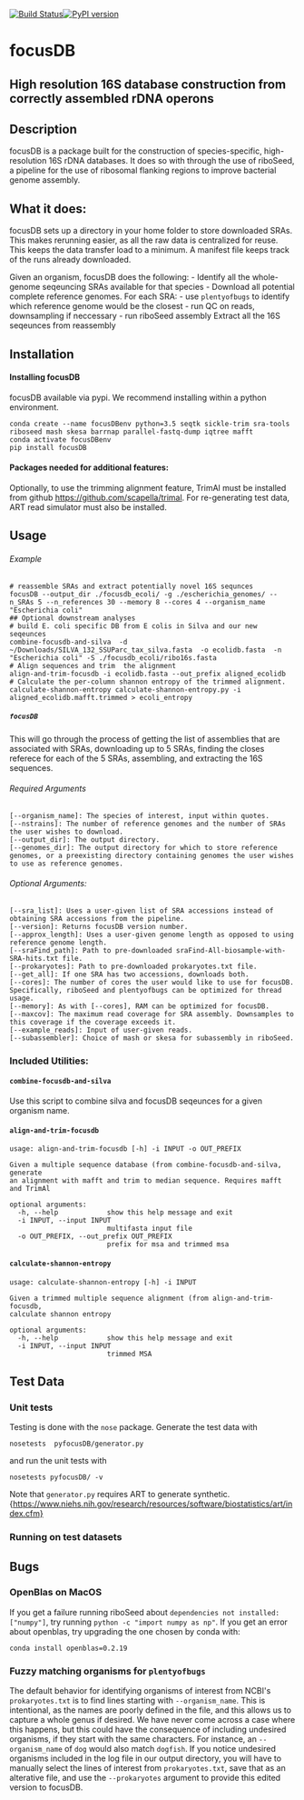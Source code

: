 [![Build Status](https://travis-ci.com/FEMLab/focusdb.svg?branch=master)](https://travis-ci.com/FEMLab/focusdb)[![PyPI version](https://badge.fury.io/py/focusDB.svg)](https://badge.fury.io/py/focusDB)
# focusDB
## High resolution 16S database construction from correctly assembled rDNA operons

## Description
focusDB is a package built for the construction of species-specific, high-resolution 16S rDNA databases.
It does so with through the use of riboSeed, a pipeline for the use of ribosomal flanking regions to improve bacterial genome assembly.

## What it does:
focusDB sets up a directory in your home folder to store  downloaded SRAs. This makes rerunning easier, as all the raw data is centralized for reuse. This keeps the data transfer load to a minimum.  A manifest file keeps track of the runs already downloaded.

Given an organism, focusDB does the following:
	- Identify all the whole-genome seqeuncing SRAs available for that species
	- Download all potential complete reference genomes.
	For each SRA:
		- use `plentyofbugs` to identify which reference genome would be the closest
		- run QC on reads, downsampling if neccessary
		- run riboSeed assembly
	Extract all the 16S seqeunces from reassembly


## Installation
#### Installing focusDB
focusDB available via pypi. We recommend installing within a python environment.

```
conda create --name focusDBenv python=3.5 seqtk sickle-trim sra-tools riboseed mash skesa barrnap parallel-fastq-dump iqtree mafft
conda activate focusDBenv
pip install focusDB

```

#### Packages needed for additional features:
Optionally, to use the trimming alignment feature, TrimAl must be installed from github https://github.com/scapella/trimal.  For re-generating test data, ART read simulator must also be installed.


## Usage
###### Example
```
# reassemble SRAs and extract potentially novel 16S sequnces
focusDB --output_dir ./focusdb_ecoli/ -g ./escherichia_genomes/ --n_SRAs 5 --n_references 30 --memory 8 --cores 4 --organism_name "Escherichia coli"
## Optional downstream analyses
# build E. coli specific DB from E colis in Silva and our new seqeunces
combine-focusdb-and-silva  -d ~/Downloads/SILVA_132_SSUParc_tax_silva.fasta  -o ecolidb.fasta  -n "Escherichia coli" -S ./focusdb_ecoli/ribo16s.fasta
# Align sequences and trim  the alignment
align-and-trim-focusdb -i ecolidb.fasta --out_prefix aligned_ecolidb
# Calculate the per-column shannon entropy of the trimmed alignment.
calculate-shannon-entropy calculate-shannon-entropy.py -i aligned_ecolidb.mafft.trimmed > ecoli_entropy
```



##### `focusDB`
This will go through the process of getting the list of assemblies that are associated with SRAs, downloading up to 5 SRAs,  finding the closes referece for each of the 5 SRAs, assembling, and extracting the 16S sequences.



###### Required Arguments
```
[--organism_name]: The species of interest, input within quotes.
[--nstrains]: The number of reference genomes and the number of SRAs the user wishes to download.
[--output_dir]: The output directory.
[--genomes_dir]: The output directory for which to store reference genomes, or a preexisting directory containing genomes the user wishes to use as reference genomes.
```
###### Optional Arguments:
```
[--sra_list]: Uses a user-given list of SRA accessions instead of obtaining SRA accessions from the pipeline.
[--version]: Returns focusDB version number.
[--approx_length]: Uses a user-given genome length as opposed to using reference genome length.
[--sraFind_path]: Path to pre-downloaded sraFind-All-biosample-with-SRA-hits.txt file.
[--prokaryotes]: Path to pre-downloaded prokaryotes.txt file.
[--get_all]: If one SRA has two accessions, downloads both.
[--cores]: The number of cores the user would like to use for focusDB. Specifically, riboSeed and plentyofbugs can be optimized for thread usage.
[--memory]: As with [--cores], RAM can be optimized for focusDB.
[--maxcov]: The maximum read coverage for SRA assembly. Downsamples to this coverage if the coverage exceeds it.
[--example_reads]: Input of user-given reads.
[--subassembler]: Choice of mash or skesa for subassembly in riboSeed.
```

### Included Utilities:
#### `combine-focusdb-and-silva`
Use this script to combine silva  and focusDB seqeunces for a given organism name.
#### `align-and-trim-focusdb`
```
usage: align-and-trim-focusdb [-h] -i INPUT -o OUT_PREFIX

Given a multiple sequence database (from combine-focusdb-and-silva, generate
an alignment with mafft and trim to median sequence. Requires mafft and TrimAl

optional arguments:
  -h, --help            show this help message and exit
  -i INPUT, --input INPUT
                        multifasta input file
  -o OUT_PREFIX, --out_prefix OUT_PREFIX
                        prefix for msa and trimmed msa
```

#### `calculate-shannon-entropy`
```
usage: calculate-shannon-entropy [-h] -i INPUT

Given a trimmed multiple sequence alignment (from align-and-trim-focusdb,
calculate shannon entropy

optional arguments:
  -h, --help            show this help message and exit
  -i INPUT, --input INPUT
                        trimmed MSA
```

## Test Data
### Unit tests
Testing is done with the `nose` package. Generate the test data with
```
nosetests  pyfocusDB/generator.py
```
and run the unit tests with

```
nosetests pyfocusDB/ -v
```

Note  that `generator.py` requires ART to generate synthetic.
{https://www.niehs.nih.gov/research/resources/software/biostatistics/art/index.cfm}

### Running on test datasets



## Bugs

### OpenBlas on MacOS
If you get a failure running riboSeed about `dependencies not installed:["numpy"]`, try running `python -c "import numpy as np"`. If you get an error about openblas, try upgrading the one chosen by conda with:
```
conda install openblas=0.2.19
```


### Fuzzy matching organisms for `plentyofbugs`
The default behavior for identifying organisms of interest from NCBI's `prokaryotes.txt` is to find lines starting with `--organism_name`.  This is intentional, as the names are poorly defined in the file, and  this allows us to capture a whole genus if desired.  We have never come across a case where this happens, but this could have the consequence of including undesired organisms, if they start with the same characters. For instance, an `--organism_name` of `dog` would also match `dogfish`.  If you notice undesired organisms included in the log file in our output directory,  you will have to manually select the lines of interest from `prokaryotes.txt`, save that as an alterative file, and use the `--prokaryotes` argument to provide this edited version to focusDB.
